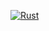 [![Rust](https://github.com/mustakimur/ponjika/actions/workflows/rust.yml/badge.svg?branch=master)](https://github.com/mustakimur/ponjika/actions/workflows/rust.yml)
